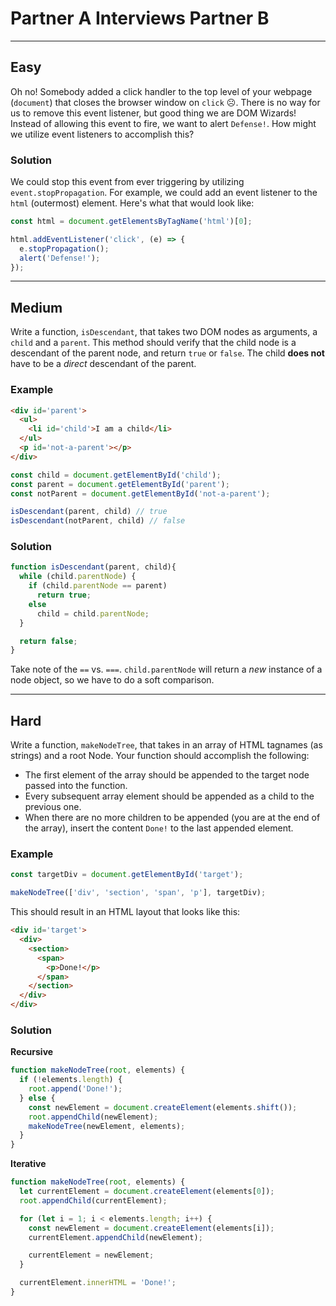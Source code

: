 # Partner A Interviews Partner B

---

## Easy

Oh no! Somebody added a click handler to the top level of your webpage (`document`) that closes the browser window on `click` ☹️. There is no way for us to remove this event listener, but good thing we are DOM Wizards! Instead of allowing this event to fire, we want to alert `Defense!`. How might we utilize event listeners to accomplish this?

### Solution

We could stop this event from ever triggering by utilizing `event.stopPropagation`. For example, we could add an event listener to the `html` (outermost) element. Here's what that would look like:

```js
const html = document.getElementsByTagName('html')[0];

html.addEventListener('click', (e) => {
  e.stopPropagation();
  alert('Defense!');
});
```

---

## Medium


Write a function, `isDescendant`, that takes two DOM nodes as arguments, a `child` and a `parent`. This method should verify that the child node is a descendant of the parent node, and return `true` or `false`. The child **does not** have to be a _direct_ descendant of the parent.

### Example

```html
<div id='parent'>
  <ul>
    <li id='child'>I am a child</li>
  </ul>
  <p id='not-a-parent'></p>
</div>
```

```js
const child = document.getElementById('child');
const parent = document.getElementById('parent');
const notParent = document.getElementById('not-a-parent');

isDescendant(parent, child) // true
isDescendant(notParent, child) // false
```

### Solution

```js
function isDescendant(parent, child){
  while (child.parentNode) {
    if (child.parentNode == parent)
      return true;
    else
      child = child.parentNode;
  }

  return false;
}
```

Take note of the `==` vs. `===`. `child.parentNode` will return a _new_ instance of a node object, so we have to do a soft comparison.

---

## Hard


Write a function, `makeNodeTree`, that takes in an array of HTML tagnames (as strings) and a root Node. Your function should accomplish the following:

+ The first element of the array should be appended to the target node passed into the function.
+ Every subsequent array element should be appended as a child to the previous one.
+ When there are no more children to be appended (you are at the end of the array), insert the content `Done!` to the last appended element.

### Example

```js
const targetDiv = document.getElementById('target');

makeNodeTree(['div', 'section', 'span', 'p'], targetDiv);
```

This should result in an HTML layout that looks like this:

```html
<div id='target'>
  <div>
    <section>
      <span>
        <p>Done!</p>
      </span>
    </section>
  </div>
</div>
```

### Solution

**Recursive**

```js
function makeNodeTree(root, elements) {
  if (!elements.length) {
    root.append('Done!');
  } else {
    const newElement = document.createElement(elements.shift());
    root.appendChild(newElement);
    makeNodeTree(newElement, elements);
  }
}
```

**Iterative**

```js
function makeNodeTree(root, elements) {
  let currentElement = document.createElement(elements[0]);
  root.appendChild(currentElement);

  for (let i = 1; i < elements.length; i++) {
    const newElement = document.createElement(elements[i]);
    currentElement.appendChild(newElement);

    currentElement = newElement;
  }

  currentElement.innerHTML = 'Done!';
}
```
